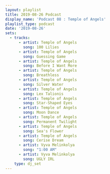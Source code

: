 ```yaml
---
layout: playlist
title: 2019-08-26 Podcast
display_name: 'Podcast 08 : Temple of Angels'
playlist_type: podcast
date: '2019-08-26'
sets:
  - tracks:
      - artist: Temple of Angels
        song: 100 Lilies
      - artist: Temple of Angels
        song: Guessing Game
      - artist: Temple of Angels
        song: Before I Want More
      - artist: Temple of Angels
        song: Breathless
      - artist: Temple of Angels
        song: Silver Water
      - artist: Temple of Angels
        song: Lex Talionis
      - artist: Temple of Angels
        song: Star-Shaped Eyes
      - artist: Temple of Angels
        song: Moon Dance
      - artist: Temple of Angels
        song: Permanent Twilight
      - artist: Temple of Angels
        song: Sea's Flower
      - artist: Temple of Angels
        song: Cerise Dream
      - artist: Vyva Melinkolya
        song: "1:00 AM"
      - artist: Vyva Melinkolya
        song: UGLY IRL
    type: dj_set
---
```

